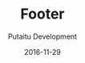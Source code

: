 ---
title: Footer
text: "### This is the footer\n\nLess important things go here"
meta:
    id: d27bd9b77239ed4ed6384199c0867d749f549842
    parentId: ""
    language: en
date: '2016-11-29'
author: 'Putaitu Development'
---